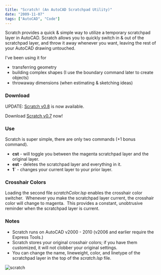 ```yaml
---
title: "Scratch! (An AutoCAD Scratchpad Utility)"
date: "2009-11-07"
tags: ["AutoCAD", "Code"]
---
```


Scratch provides a quick & simple way to utilize a temporary scratchpad layer in AutoCAD. Scratch allows you to quickly switch in & out of the scratchpad layer, and throw it away whenever you want, leaving the rest of your AutoCAD drawing untouched.

I've been using it for

- transferring geometry
- building complex shapes (I use the boundary command later to create objects)
- throwaway dimensions (when estimating & sketching ideas)

### Download

UPDATE: [Scratch v0.8](http://www.scenic-shop.com/wp/2010/02/scratch-v0-8-released/) is now available.

Download [Scratch v0.7](http://www.scenic-shop.com/files/cad/scratch0.7.zip) now!

### Use

Scratch is super simple, there are only two commands (+1 bonus command).

* **cst** - will toggle you between the magenta scratchpad layer and the original layer.
* **est** - deletes the scratchpad layer and everything in it.
* **1\`** - changes your current layer to your prior layer.

### Crosshair Colors

Loading the second file _scratchColor.lsp_ enables the crosshair color switcher.  Whenever you make the scratchpad layer current, the crosshair color will change to magenta.  This provides a constant, unobtrusive reminder when the scratchpad layer is current.

### Notes

- Scratch runs on AutoCAD v2000 - 2010 (v2006 and earlier require the Express Tools.)
- Scratch stores your original crosshair colors; if you have them customized, it will not clobber your original settings.
- You can change the name, lineweight, color, and linetype of the scratchpad layer in the top of the _scratch.lsp_ file.

![scratch](../images/scratch.png)